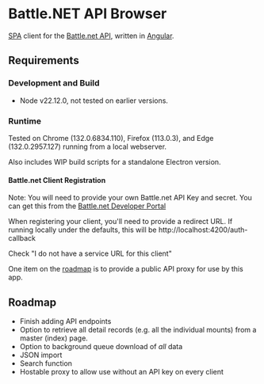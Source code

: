 # Battle&#46;NET API Browser

[SPA](https://en.wikipedia.org/wiki/Single-page_application) client for the [Battle.net API](https://develop.battle.net/), written in [Angular](https://angular.dev).

## Requirements

### Development and Build

- Node v22.12.0, not tested on earlier versions.  


### Runtime

Tested on Chrome (132.0.6834.110), Firefox (113.0.3), and Edge (132.0.2957.127) running from a local webserver. 

Also includes WIP build scripts for a standalone Electron version.

#### Battle&#46;net Client Registration

Note: You will need to provide your own Battle&#46;net API Key and secret. 
You can get this from the [Battle.net Developer Portal](https://develop.battle.net/access/clients)

When registering your client, you'll need to provide a redirect URL.  If running locally under the defaults, this will be http://localhost:4200/auth-callback

Check "I do not have a service URL for this client"

One item on the [roadmap](#roadmap) is to provide a public API proxy for use by this app.

## Roadmap

- Finish adding API endpoints
- Option to retrieve all detail records (e.g. all the individual mounts) from a master (index) page.
- Option to background queue download of *all* data
- JSON import
- Search function
- Hostable proxy to allow use without an API key on every client